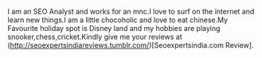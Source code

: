 I am an SEO Analyst and works for an mnc.I love to surf on the internet and learn new things.I am a little chocoholic and love to eat chinese.My Favourite holiday spot is Disney land and my hobbies are playing snooker,chess,cricket.Kindly give me your reviews at (http://seoexpertsindiareviews.tumblr.com/)[Seoexpertsindia.com Review].
